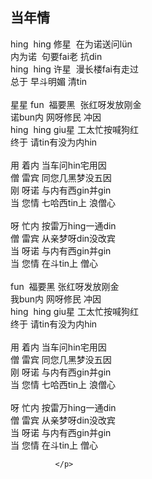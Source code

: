 当年情
---
<p>
			    hing &nbsp;hing 修星 &nbsp;在为诺送问lün<br>
内为诺 &nbsp;句要fai老 抗din<br>
hing &nbsp;hing 许星 &nbsp;漫长楼fai有走过<br>
总于 早斗明媚 清tin<br>
&nbsp;<br>
星星 fun &nbsp;福要黑 &nbsp;张红呀发放刚金<br>
诺bun内 网呀修民 冲因<br>
hing &nbsp;hing giu星 工太忙按喊狗红<br>
终于 请tin有没为内hin<br>
&nbsp;<br>
用 着内 当车问hin宅用因<br>
僧 雷宾 同您几黑梦没五因<br>
刚 呀诺 与内有西gin并gin<br>
当 您情 七哈西tin上 浪僧心<br>
&nbsp;<br>
呀 忙内 按雷万hing一通din<br>
僧 雷宾 从亲梦呀din没改宾<br>
当 呀诺 与内有西gin并gin<br>
当 您情 在斗tin上 僧心<br>
&nbsp;<br>
fun &nbsp;福要黑 张红呀发放刚金<br>
我bun内 网呀修民 冲因<br>
hing &nbsp;hing giu星 工太忙按喊狗红<br>
终于 请tin有没为内hin<br>
&nbsp;<br>
用 着内 当车问hin宅用因<br>
僧 雷宾 同您几黑梦没五因<br>
刚 呀诺 与内有西gin并gin<br>
当 您情 七哈西tin上 浪僧心<br>
&nbsp;<br>
呀 忙内 按雷万hing一通din<br>
僧 雷宾 从亲梦呀din没改宾<br>
当 呀诺 与内有西gin并gin<br>
当 您情 在斗tin上 僧心<br>

			  </p>